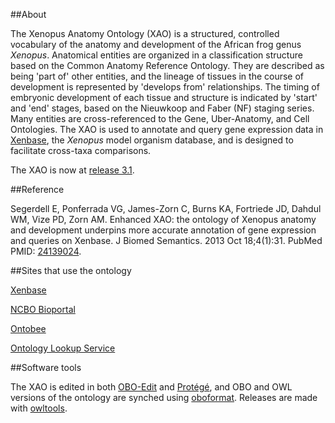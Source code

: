 ##About

The Xenopus Anatomy Ontology (XAO) is a structured, controlled vocabulary of the anatomy and development of the African frog genus *Xenopus*. Anatomical entities are organized in a classification structure based on the Common Anatomy Reference Ontology. They are described as being 'part of' other entities, and the lineage of tissues in the course of development is represented by 'develops from' relationships. The timing of embryonic development of each tissue and structure is indicated by 'start' and 'end' stages, based on the Nieuwkoop and Faber (NF) staging series. Many entities are cross-referenced to the Gene, Uber-Anatomy, and Cell Ontologies. The XAO is used to annotate and query gene expression data in [Xenbase](http://www.xenbase.org/), the *Xenopus* model organism database, and is designed to facilitate cross-taxa comparisons.

The XAO is now at [release 3.1](https://raw.githubusercontent.com/xenopus-anatomy/xao/master/xenopus_anatomy.obo).

##Reference

Segerdell E, Ponferrada VG, James-Zorn C, Burns KA, Fortriede JD, Dahdul WM, Vize PD, Zorn AM. Enhanced XAO: the ontology of Xenopus anatomy and development underpins more accurate annotation of gene expression and queries on Xenbase. J Biomed Semantics. 2013 Oct 18;4(1):31. PubMed PMID: [24139024](http://www.ncbi.nlm.nih.gov/pubmed/24139024).

##Sites that use the ontology

[Xenbase](http://www.xenbase.org/other/static/ftpDatafiles.jsp)

[NCBO Bioportal](http://bioportal.bioontology.org/ontologies/XAO)

[Ontobee](http://www.ontobee.org/browser/index.php?o=XAO)

[Ontology Lookup Service](https://www.ebi.ac.uk/ontology-lookup/browse.do?ontName=XAO)

##Software tools

The XAO is edited in both [OBO-Edit](http://oboedit.org/) and [Protégé](http://protege.stanford.edu/), and OBO and OWL versions of the ontology are synched using [oboformat](https://github.com/oboformat/oboformat). Releases are made with [owltools](https://github.com/owlcollab/owltools).
